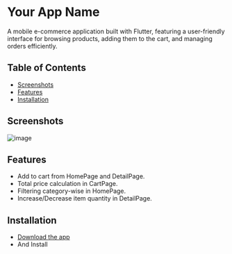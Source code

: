 # Your App Name

A mobile e-commerce application built with Flutter, featuring a user-friendly interface for browsing products, adding them to the cart, and managing orders efficiently.

## Table of Contents
- [Screenshots](#screenshots)
- [Features](#features)
- [Installation](#installation)

## Screenshots
![image](https://github.com/KevinPanchal0/Flutter/assets/151813310/b50c0894-3bd8-44e0-b2fa-71b8b22ef3ef)


## Features
- Add to cart from HomePage and DetailPage.
- Total price calculation in CartPage.
- Filtering category-wise in HomePage.
- Increase/Decrease item quantity in DetailPage.

## Installation
- [Download the app](https://drive.google.com/file/d/1rHTC4rUp6dqegKwEDZsse2pdSw3hTb8q/view?usp=sharing)
- And Install
